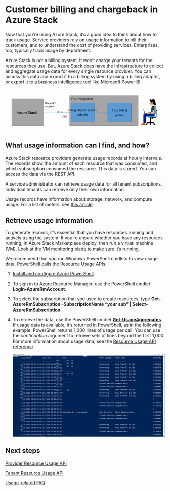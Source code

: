 <properties
    pageTitle="Customer Billing And Chargeback In Azure Stack | Microsoft Azure"
    description="Learn how to retrieve resource usage information from Azure Stack."
    services="azure-stack"
    documentationCenter=""
    authors="AlfredoPizzirani"
    manager="byronr"
    editor=""/>

<tags
    ms.service="azure-stack"
    ms.workload="na"
    ms.tgt_pltfrm="na"
    ms.devlang="na"
    ms.topic="article"
    ms.date="10/18/2016"
    ms.author="alfredop"/>

# <a name="customer-billing-and-chargeback-in-azure-stack"></a>Customer billing and chargeback in Azure Stack

Now that you’re using Azure Stack, it’s a good idea to think about how to track usage. Service providers rely on usage information to bill their customers, and to understand the cost of providing services.
Enterprises, too, typically track usage by department.

Azure Stack is not a billing system. It won’t charge your tenants for the resources they use. But, Azure Stack does have the infrastructure to collect and aggregate usage data for every single resource provider. You can access this data and export it to a billing system by using a billing adapter, or export it to a business intelligence tool like Microsoft Power BI.

![Conceptual model of a billing adapter connecting Azure Stack to a Billing application](media/azure-stack-billing-and-chargeback/image1.png)

## <a name="what-usage-information-can-i-find-and-how"></a>What usage information can I find, and how?

Azure Stack resource providers generate usage records at hourly intervals. The records show the amount of each resource that was consumed, and which subscription consumed the resource. This data is stored. You can access the data via the REST API.

A service administrator can retrieve usage data for all tenant subscriptions. Individual tenants can retrieve only their own information.

Usage records have information about storage, network, and compute usage. For a list of meters, see [this article](azure-stack-usage-related-faq.md).

## <a name="retrieve-usage-information"></a>Retrieve usage information

To generate records, it’s essential that you have resources running and actively using the system. If you’re unsure whether you have any resources running, in Azure Stack Marketplace deploy, then run a virtual machine (VM). Look at the VM monitoring blade to make sure it’s running.

We recommend that you run Windows PowerShell cmdlets to view usage data.
PowerShell calls the Resource Usage APIs.

1.  [Install and configure Azure PowerShell](https://azure.microsoft.com/en-us/documentation/articles/powershell-install-configure/).

2.  To sign in to Azure Resource Manager, use the PowerShell cmdlet **Login-AzureRmAccount**.

3.  To select the subscription that you used to create resources, type **Get-AzureRmSubscription –SubscriptionName “your sub” | Select-AzureRmSubscription**.

4.  To retrieve the data, use the PowerShell cmdlet [**Get-UsageAggregates**](https://msdn.microsoft.com/en-us/library/mt619285.aspx).
    If usage data is available, it’s returned in PowerShell, as in the following example. PowerShell returns 1,000 lines of usage per call.
    You can use the *continuation* argument to retrieve sets of lines beyond the first 1,000. For more information about usage data, see the [Resource Usage API reference](azure-stack-provider-resource-api.md).

    ![](media/azure-stack-billing-and-chargeback/image2.png)

## <a name="next-steps"></a>Next steps

[Provider Resource Usage API](azure-stack-provider-resource-api.md)

[Tenant Resource Usage API](azure-stack-tenant-resource-usage-api.md)

[Usage-related FAQ](azure-stack-usage-related-faq.md)
